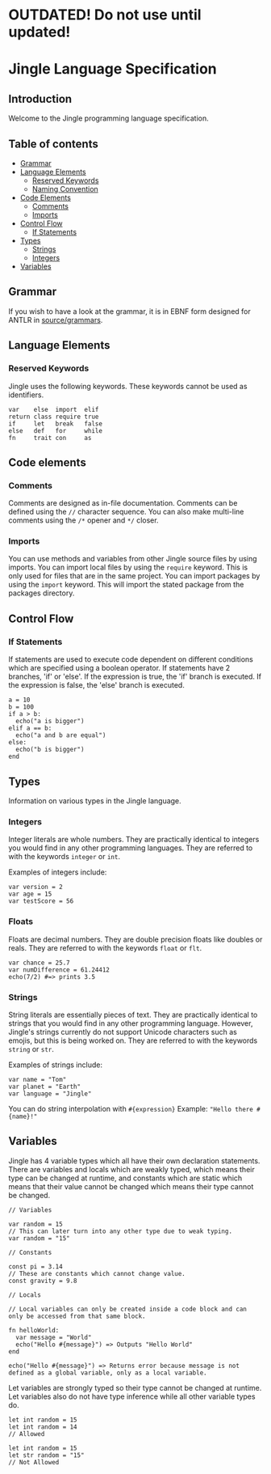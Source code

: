 # OUTDATED! Do not use until updated!
# Jingle Language Specification
## Introduction
Welcome to the Jingle programming language specification.

## Table of contents
- [Grammar](https://github.com/jingle-lang/jingle/blob/master/docs/LANGUAGE_SPEC.md#grammar)
- [Language Elements](https://github.com/jingle-lang/jingle/blob/master/docs/LANGUAGE_SPEC.md#language-elements)
  - [Reserved Keywords](https://github.com/jingle-lang/jingle/blob/master/docs/LANGUAGE_SPEC.md#reserved-keywords)
  - [Naming Convention](https://github.com/jingle-lang/jingle/blob/master/docs/LANGUAGE_SPEC.md#naming-convention)
- [Code Elements](https://github.com/jingle-lang/jingle/blob/master/docs/LANGUAGE_SPEC.md#code-elements)
  - [Comments](https://github.com/jingle-lang/jingle/blob/master/docs/LANGUAGE_SPEC.md#comments)
  - [Imports](https://github.com/jingle-lang/jingle/blob/master/docs/LANGUAGE_SPEC.md#imports)
- [Control Flow](https://github.com/jingle-lang/jingle/blob/master/docs/LANGUAGE_SPEC.md#control-flow)
  - [If Statements](https://github.com/jingle-lang/jingle/blob/master/docs/LANGUAGE_SPEC.md#if-statements)
- [Types](https://github.com/jingle-lang/jingle/blob/master/docs/LANGUAGE_SPEC.md#types)
  - [Strings](https://github.com/jingle-lang/jingle/blob/master/docs/LANGUAGE_SPEC.md#strings)
  - [Integers](https://github.com/jingle-lang/jingle/blob/master/docs/LANGUAGE_SPEC.md#integers)
- [Variables](https://github.com/jingle-lang/jingle/blob/master/docs/LANGUAGE_SPEC.md#variables)

## Grammar
If you wish to have a look at the grammar, it is in EBNF form designed for ANTLR in [source/grammars](https://github.com/jingle-lang/jingle/tree/master/source/grammars).

## Language Elements
### Reserved Keywords
Jingle uses the following keywords. These keywords cannot be used as identifiers.
```
var    else  import  elif
return class require true
if     let   break   false
else   def   for     while
fn     trait con     as
```

## Code elements
### Comments
Comments are designed as in-file documentation. Comments can be defined using the `//` character sequence. You can also make multi-line comments using the `/*` opener and `*/` closer.

### Imports
You can use methods and variables from other Jingle source files by using imports. You can import local files by using the `require` keyword. This is only used for files that are in the same project. You can import packages by using the `import` keyword. This will import the stated package from the packages directory.

## Control Flow
### If Statements
If statements are used to execute code dependent on different conditions which are specified using a boolean operator. If statements have 2 branches, 'if' or 'else'. If the expression is true, the 'if' branch is executed. If the expression is false, the 'else' branch is executed.

```
a = 10
b = 100
if a > b:
  echo("a is bigger")
elif a == b:
  echo("a and b are equal")
else:
  echo("b is bigger")
end
```

## Types
Information on various types in the Jingle language.
### Integers
Integer literals are whole numbers. They are practically identical to integers you would find in any other programming languages. They are referred to with the keywords `integer` or `int`.

Examples of integers include:
```
var version = 2
var age = 15
var testScore = 56
```

### Floats
Floats are decimal numbers. They are double precision floats like doubles or reals. They are referred to with the keywords `float` or `flt`.

```
var chance = 25.7
var numDifference = 61.24412
echo(7/2) #=> prints 3.5
```


### Strings
String literals are essentially pieces of text. They are practically identical to strings that you would find in any other programming language. However, Jingle's strings currently do not support Unicode characters such as emojis, but this is being worked on. They are referred to with the keywords `string` or `str`.

Examples of strings include:
```
var name = "Tom"
var planet = "Earth"
var language = "Jingle"
```

You can do string interpolation with `#{expression}` Example: `"Hello there #{name}!" `

## Variables
Jingle has 4 variable types which all have their own declaration statements. There are variables and locals which are weakly typed, which means their type can be changed at runtime, and constants which are static which means that their value cannot be changed which means their type cannot be changed.

```
// Variables

var random = 15
// This can later turn into any other type due to weak typing.
var random = "15"

// Constants

const pi = 3.14
// These are constants which cannot change value.
const gravity = 9.8

// Locals

// Local variables can only be created inside a code block and can only be accessed from that same block.

fn helloWorld:
  var message = "World"
  echo("Hello #{message}") => Outputs "Hello World"
end
  
echo("Hello #{message}") => Returns error because message is not defined as a global variable, only as a local variable.
```
Let variables are strongly typed so their type cannot be changed at runtime. Let variables also do not have type inference while all other variable types do.
```
let int random = 15
let int random = 14
// Allowed

let int random = 15
let str random = "15"
// Not Allowed
```
